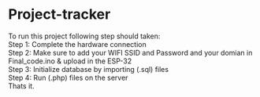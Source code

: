 # Project-tracker
To run this project following step should taken:</br>
Step 1: Complete the hardware connection</br>
Step 2: Make sure to add your WIFI SSID and Password and your domian in Final_code.ino & upload in the ESP-32</br>
Step 3: Initialize database by importing (.sql) files</br>
Step 4: Run (.php) files on the server</br>
Thats it.
